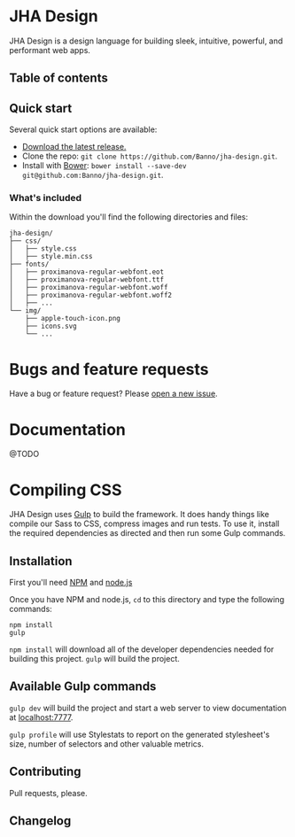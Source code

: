 # JHA Design

JHA Design is a design language for building sleek, intuitive, powerful, and performant web apps.

## Table of contents

## Quick start

Several quick start options are available: 

- [Download the latest release.](https://github.com/Banno/jha-design/releases)
- Clone the repo: `git clone https://github.com/Banno/jha-design.git`.
- Install with [Bower](http://bower.io): `bower install --save-dev git@github.com:Banno/jha-design.git`.

### What's included

Within the download you'll find the following directories and files:

```
jha-design/
├── css/
│   ├── style.css
│   ├── style.min.css
├── fonts/
│   ├── proximanova-regular-webfont.eot
│   ├── proximanova-regular-webfont.ttf
│   ├── proximanova-regular-webfont.woff
│   ├── proximanova-regular-webfont.woff2
│   ├── ...
└── img/
    ├── apple-touch-icon.png
    ├── icons.svg
    └── ...
```

# Bugs and feature requests

Have a bug or feature request? Please [open a new issue](https://github.com/Banno/jha-design/issues/new).

# Documentation

@TODO

# Compiling CSS

JHA Design uses [Gulp](http://gulpjs.com/) to build the framework. It does handy things like compile our Sass to CSS, compress images and run tests. To use it, install the required dependencies as directed and then run some Gulp commands.

## Installation

First you'll need [NPM](http://nodejs.org/download/) and [node.js](http://nodejs.org/download/)

Once you have NPM and node.js, `cd` to this directory and type the following commands:

```
npm install
gulp
```

`npm install` will download all of the developer dependencies needed for building this project. `gulp` will build the project.

## Available Gulp commands

`gulp dev` will build the project and start a web server to view documentation at [localhost:7777](http://localhost:7777).

`gulp profile` will use Stylestats to report on the generated stylesheet's size, number of selectors and other valuable metrics.


## Contributing

Pull requests, please.

## Changelog

